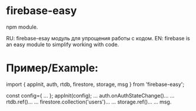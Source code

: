 # firebase-easy
npm module.

RU: firebase-esay модуль для упрощения работы с кодом.
EN: firebase is an easy module to simplify working with code.

# Пример/Example:

import { appInit, auth, rtdb, firestore, storage, msg } from 'firebase-easy';

const config={
...
};
appInit(config);
...
auth.onAuthStateChange()...
...
rtdb.ref()...
...
firestore.collection('users')...
...
storage.ref()...
...
msg.
